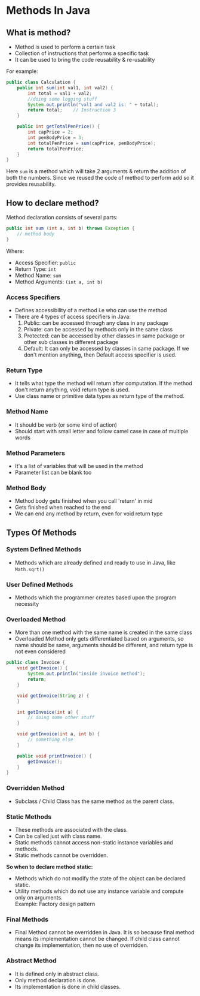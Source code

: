 # Methods In Java

## What is method?
- Method is used to perform a certain task
- Collection of instructions that performs a specific task
- It can be used to bring the code reusability & re-usability

For example:
```java
public class Calculation {
    public int sum(int val1, int val2) {
        int total = val1 + val2;
        //doing some logging stuff
        System.out.println("val1 and val2 is: " + total);
        return total;    // Instruction 3
    }

    public int getTotalPenPrice() {
        int capPrice = 2;
        int penBodyPrice = 3;
        int totalPenPrice = sum(capPrice, penBodyPrice);
        return totalPenPrice;
    }
}
```

Here `sum` is a method which will take 2 arguments & return the addition of both the numbers. Since we reused the code of method to perform add so it provides reusability.

## How to declare method?

Method declaration consists of several parts:
```java
public int sum (int a, int b) throws Exception {
    // method body
}
```

Where:
- Access Specifier: `public`
- Return Type: `int`
- Method Name: `sum`
- Method Arguments: `(int a, int b)`

### Access Specifiers
- Defines accessibility of a method i.e who can use the method
- There are 4 types of access specifiers in Java:
  1) Public: can be accessed through any class in any package
  2) Private: can be accessed by methods only in the same class
  3) Protected: can be accessed by other classes in same package or other sub classes in different package
  4) Default: It can only be accessed by classes in same package. If we don't mention anything, then Default access specifier is used.

### Return Type
- It tells what type the method will return after computation. If the method don't return anything, void return type is used.
- Use class name or primitive data types as return type of the method.

### Method Name
- It should be verb (or some kind of action)
- Should start with small letter and follow camel case in case of multiple words

### Method Parameters
- It's a list of variables that will be used in the method
- Parameter list can be blank too

### Method Body
- Method body gets finished when you call 'return' in mid
- Gets finished when reached to the end
- We can end any method by return, even for void return type


## Types Of Methods

### System Defined Methods
- Methods which are already defined and ready to use in Java, like `Math.sqrt()`

### User Defined Methods
- Methods which the programmer creates based upon the program necessity

### Overloaded Method
- More than one method with the same name is created in the same class
- Overloaded Method only gets differentiated based on arguments, so name should be same, arguments should be different, and return type is not even considered

```java
public class Invoice {
    void getInvoice() {
        System.out.println("inside invoice method");
        return;
    }

    void getInvoice(String z) {
    }

    int getInvoice(int a) {
        // doing some other stuff
    }

    void getInvoice(int a, int b) {
        // something else
    }

    public void printInvoice() {
        getInvoice();
    }
}
```

### Overridden Method
- Subclass / Child Class has the same method as the parent class.

### Static Methods
- These methods are associated with the class.
- Can be called just with class name.
- Static methods cannot access non-static instance variables and methods.
- Static methods cannot be overridden.

**So when to declare method static:**
- Methods which do not modify the state of the object can be declared static.
- Utility methods which do not use any instance variable and compute only on arguments.  
  Example: Factory design pattern

### Final Methods
- Final Method cannot be overridden in Java. It is so because final method means its implementation cannot be changed. If child class cannot change its implementation, then no use of overridden.

### Abstract Method
- It is defined only in abstract class.
- Only method declaration is done.
- Its implementation is done in child classes.
